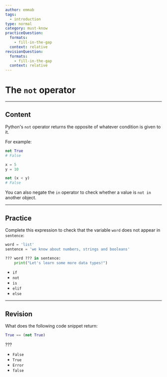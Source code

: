 ```yaml
---
author: emmab
tags:
  - introduction
type: normal
category: must-know
practiceQuestion:
  formats:
    - fill-in-the-gap
  context: relative
revisionQuestion:
  formats:
    - fill-in-the-gap
  context: relative
---
```


# The `not` operator


---

## Content

Python's `not` operator returns the opposite of whatever condition is given to it.

For example:

```python
not True
# False
```

```python
x = 5
y = 10

not (x < y)
# False
```

You can also negate the `in` operator to check whether a value is `not in` another object.


---

## Practice

Complete this expression to check that the variable `word` does not appear in `sentence`:

```python
word = 'list'
sentence = 'we know about numbers, strings and booleans'

??? word ??? in sentence:
    print("Let's learn some more data types!")
```

- `if`
- `not`
- `is`
- `elif`
- `else`


---

## Revision

What does the following code snippet return:

```python
True == (not True)
```

???

- `False`
- `True`
- `Error`
- `false`
 

